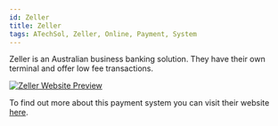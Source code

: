 ```yaml
---
id: Zeller
title: Zeller
tags: ATechSol, Zeller, Online, Payment, System
---
```


Zeller is an Australian business banking solution. They have their own terminal and offer low fee transactions.

[<img alt="Zeller Website Preview" src="/img/Zeller.png" />](https://www.myzeller.com/)

To find out more about this payment system you can visit their website [here](https://www.myzeller.com/).

